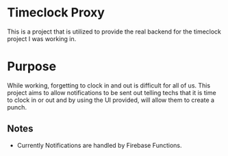 # Timeclock Proxy
This is a project that is utilized to provide the real backend for the timeclock project I was working in. 

# Purpose
While working, forgetting to clock in and out is difficult for all of us. This project aims to allow notifications to be sent out telling techs that it is time to clock in or out and by using the UI provided, will allow them to create a punch.

## Notes
* Currently Notifications are handled by Firebase Functions. 